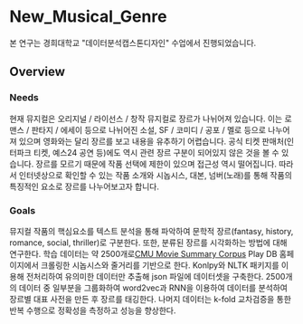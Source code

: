 # New_Musical_Genre

본 연구는 경희대학교 "데이터분석캡스톤디자인" 수업에서 진행되었습니다.


[CMU]: http://www.cs.cmu.edu/~ark/personas/ "Go CMU Movie Summary Corpus"


## Overview
### Needs
현재 뮤지컬은 오리지널 / 라이선스 / 창작 뮤지컬로 장르가 나뉘어져 있습니다.
이는 로맨스 / 판타지 / 에세이 등으로 나뉘어진 소설, SF / 코미디 / 공포 / 멜로 등으로 나누어져 있으며 영화와는 달리 장르를 보고 내용을 유추하기 어렵습니다. 공식 티켓 판매처(인터파크 티켓, 예스24 공연 등)에도 역시 관련 장르 구분이 되어있지 않은 것을 볼 수 있습니다.
장르를 모르기 때문에 작품 선택에 제한이 있으며 접근성 역시 떨어집니다. 따라서 인터넷상으로 확인할 수 있는 작품 소개와 시놉시스, 대본, 넘버(노래)를 통해 작품의 특징적인 요소로 장르를 나누어보고자 합니다.

### Goals
뮤지컬 작품의 핵심요소를 텍스트 분석을 통해 파악하여 문학적 장르(fantasy, history, romance, social, thriller)로 구분한다. 또한, 분류된 장르를 시각화하는 방법에 대해 연구한다.
학습 데이터는 약 2500개로[CMU Movie Summary Corpus][CMU]
Play DB 홈페이지에서 크롤링한 시놉시스와 줄거리를 기반으로 한다. Konlpy와 NLTK 패키지를 이용해 전처리하여 유의미한 데이터만 추출해 json 파일에 데이터셋을 구축한다.
2500개의 데이터 중 일부분을 그룹화하여 word2vec과 RNN을 이용하여 데이터를 분석하여 장르별 대표 사전을 만든 후 장르를 태깅한다. 
나머지 데이터는 k-fold 교차검증을 통한 반복 수행으로 정확성을 측정하고 성능을 향상한다.


